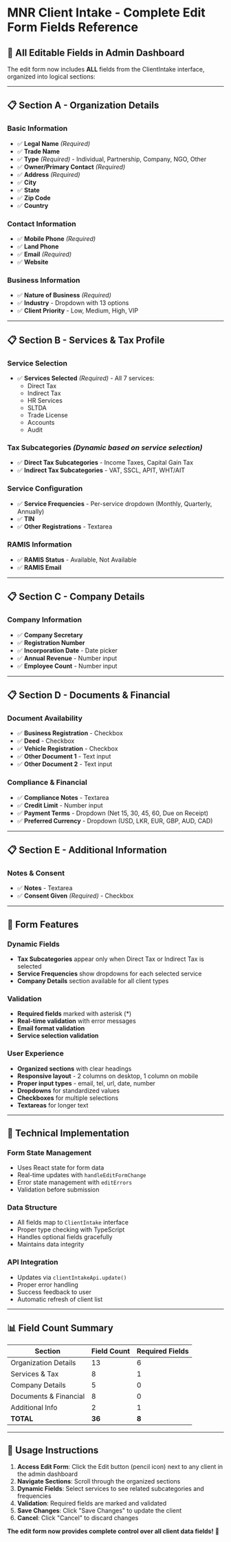 # MNR Client Intake - Complete Edit Form Fields Reference

## 🎯 **All Editable Fields in Admin Dashboard**

The edit form now includes **ALL** fields from the ClientIntake interface, organized into logical sections:

---

## 📋 **Section A - Organization Details**

### **Basic Information**
- ✅ **Legal Name** *(Required)*
- ✅ **Trade Name**
- ✅ **Type** *(Required)* - Individual, Partnership, Company, NGO, Other
- ✅ **Owner/Primary Contact** *(Required)*
- ✅ **Address** *(Required)*
- ✅ **City**
- ✅ **State**
- ✅ **Zip Code**
- ✅ **Country**

### **Contact Information**
- ✅ **Mobile Phone** *(Required)*
- ✅ **Land Phone**
- ✅ **Email** *(Required)*
- ✅ **Website**

### **Business Information**
- ✅ **Nature of Business** *(Required)*
- ✅ **Industry** - Dropdown with 13 options
- ✅ **Client Priority** - Low, Medium, High, VIP

---

## 📋 **Section B - Services & Tax Profile**

### **Service Selection**
- ✅ **Services Selected** *(Required)* - All 7 services:
  - Direct Tax
  - Indirect Tax
  - HR Services
  - SLTDA
  - Trade License
  - Accounts
  - Audit

### **Tax Subcategories** *(Dynamic based on service selection)*
- ✅ **Direct Tax Subcategories** - Income Taxes, Capital Gain Tax
- ✅ **Indirect Tax Subcategories** - VAT, SSCL, APIT, WHT/AIT

### **Service Configuration**
- ✅ **Service Frequencies** - Per-service dropdown (Monthly, Quarterly, Annually)
- ✅ **TIN**
- ✅ **Other Registrations** - Textarea

### **RAMIS Information**
- ✅ **RAMIS Status** - Available, Not Available
- ✅ **RAMIS Email**

---

## 📋 **Section C - Company Details**

### **Company Information**
- ✅ **Company Secretary**
- ✅ **Registration Number**
- ✅ **Incorporation Date** - Date picker
- ✅ **Annual Revenue** - Number input
- ✅ **Employee Count** - Number input

---

## 📋 **Section D - Documents & Financial**

### **Document Availability**
- ✅ **Business Registration** - Checkbox
- ✅ **Deed** - Checkbox
- ✅ **Vehicle Registration** - Checkbox
- ✅ **Other Document 1** - Text input
- ✅ **Other Document 2** - Text input

### **Compliance & Financial**
- ✅ **Compliance Notes** - Textarea
- ✅ **Credit Limit** - Number input
- ✅ **Payment Terms** - Dropdown (Net 15, 30, 45, 60, Due on Receipt)
- ✅ **Preferred Currency** - Dropdown (USD, LKR, EUR, GBP, AUD, CAD)

---

## 📋 **Section E - Additional Information**

### **Notes & Consent**
- ✅ **Notes** - Textarea
- ✅ **Consent Given** *(Required)* - Checkbox

---

## 🎨 **Form Features**

### **Dynamic Fields**
- **Tax Subcategories** appear only when Direct Tax or Indirect Tax is selected
- **Service Frequencies** show dropdowns for each selected service
- **Company Details** section available for all client types

### **Validation**
- **Required fields** marked with asterisk (*)
- **Real-time validation** with error messages
- **Email format validation**
- **Service selection validation**

### **User Experience**
- **Organized sections** with clear headings
- **Responsive layout** - 2 columns on desktop, 1 column on mobile
- **Proper input types** - email, tel, url, date, number
- **Dropdowns** for standardized values
- **Checkboxes** for multiple selections
- **Textareas** for longer text

---

## 🔧 **Technical Implementation**

### **Form State Management**
- Uses React state for form data
- Real-time updates with `handleEditFormChange`
- Error state management with `editErrors`
- Validation before submission

### **Data Structure**
- All fields map to `ClientIntake` interface
- Proper type checking with TypeScript
- Handles optional fields gracefully
- Maintains data integrity

### **API Integration**
- Updates via `clientIntakeApi.update()`
- Proper error handling
- Success feedback to user
- Automatic refresh of client list

---

## 📊 **Field Count Summary**

| **Section** | **Field Count** | **Required Fields** |
|-------------|-----------------|---------------------|
| Organization Details | 13 | 6 |
| Services & Tax | 8 | 1 |
| Company Details | 5 | 0 |
| Documents & Financial | 8 | 0 |
| Additional Info | 2 | 1 |
| **TOTAL** | **36** | **8** |

---

## 🚀 **Usage Instructions**

1. **Access Edit Form**: Click the Edit button (pencil icon) next to any client in the admin dashboard
2. **Navigate Sections**: Scroll through the organized sections
3. **Dynamic Fields**: Select services to see related subcategories and frequencies
4. **Validation**: Required fields are marked and validated
5. **Save Changes**: Click "Save Changes" to update the client
6. **Cancel**: Click "Cancel" to discard changes

**The edit form now provides complete control over all client data fields!** 🎉
